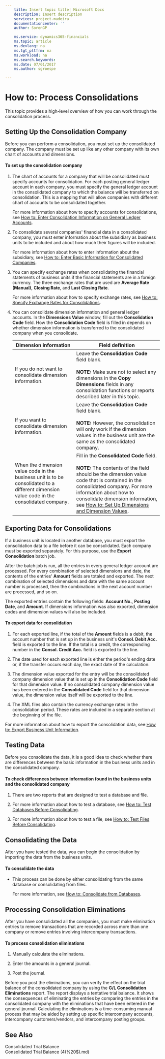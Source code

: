 ```yaml
---
    title: Insert topic title| Microsoft Docs
    description: Insert description
    services: project-madeira
    documentationcenter: ''
    author: SorenGP

    ms.service: dynamics365-financials
    ms.topic: article
    ms.devlang: na
    ms.tgt_pltfrm: na
    ms.workload: na
    ms.search.keywords:
    ms.date: 07/01/2017
    ms.author: sgroespe

---
```

# How to: Process Consolidations
This topic provides a high-level overview of how you can work through the consolidation process.  

## Setting Up the Consolidation Company  
 Before you can perform a consolidation, you must set up the consolidated company. The company must be set up like any other company with its own chart of accounts and dimensions.  

#### To set up the consolidation company  

1.  The chart of accounts for a company that will be consolidated must specify accounts for consolidation. For each posting general ledger account in each company, you must specify the general ledger account in the consolidated company to which the balance will be transferred on consolidation. This is a mapping that will allow companies with different chart of accounts to be consolidated together.  

     For more information about how to specify accounts for consolidations, see [How to: Enter Consolidation Information on General Ledger Accounts](../how-to-enter-consolidation-information-on-general-ledger-accounts.md).  

2.  To consolidate several companies' financial data in a consolidated company, you must enter information about the subsidiary as business units to be included and about how much their figures will be included.  

     For more information about how to enter information about the subsidiary, see [How to: Enter Basic Information for Consolidated Companies](../how-to-enter-basic-information-for-consolidated-companies.md).  

3.  You can specify exchange rates when consolidating the financial statements of business units if the financial statements are in a foreign currency. The three exchange rates that are used are **Average Rate \(Manual\)**, **Closing Rate**, and **Last Closing Rate**.  

     For more information about how to specify exchange rates, see [How to: Specify Exchange Rates for Consolidations](../how-to-specify-exchange-rates-for-consolidations.md).  

4.  You can consolidate dimension information and general ledger accounts. In the **Dimensions Value** window, fill out the **Consolidation Code** field. How the **Consolidation Code** field is filled in depends on whether dimension information is transferred to the consolidated company when you consolidate.  

    |Dimension information|Field definition|  
    |---------------------------|----------------------|  
    |If you do not want to consolidate dimension information.|Leave the **Consolidation Code** field blank.<br /><br /> **NOTE:** Make sure not to select any dimensions in the **Copy Dimensions** fields in any consolidation functions or reports described later in this topic.|  
    |If you want to consolidate dimension information.|Leave the **Consolidation Code** field blank.<br /><br /> **NOTE:** However, the consolidation will only work if the dimension values in the business unit are the same as the consolidated company.|  
    |When the dimension value code in the business unit is to be consolidated to a different dimension value code in the consolidated company.|Fill in the **Consolidated Code** field.<br /><br /> **NOTE:** The contents of the field should be the dimension value code that is contained in the consolidated company. For more information about how to consolidate dimension information, see [How to: Set Up Dimensions and Dimension Values](../how-to-set-up-dimensions-and-dimension-values.md).|  

## Exporting Data for Consolidations  
 If a business unit is located in another database, you must export the consolidation data to a file before it can be consolidated. Each company must be exported separately. For this purpose, use the **Export Consolidation** batch job.  

 After the batch job is run, all the entries in every general ledger account are processed. For every combination of selected dimensions and date, the contents of the entries' **Amount** fields are totaled and exported. The next combination of selected dimensions and date with the same account number is processed, then the combinations in the next account number are processed, and so on.  

 The exported entries contain the following fields: **Account No.**, **Posting Date**, and **Amount**. If dimensions information was also exported, dimension codes and dimension values will also be included.  

#### To export data for consolidation  

1.  For each exported line, if the total of the **Amount** fields is a debit, the account number that is set up in the business unit's **Consol. Debit Acc.** field is exported to the line. If the total is a credit, the corresponding number in the **Consol. Credit Acc.** field is exported to the line.  

2.  The date used for each exported line is either the period's ending date or, if the transfer occurs each day, the exact date of the calculation.  

3.  The dimension value exported for the entry will be the consolidated company dimension value that is set up in the **Consolidation Code** field for that dimension value. If no consolidated company dimension value has been entered in the **Consolidated Code** field for that dimension value, the dimension value itself will be exported to the line.  

4.  The XML files also contain the currency exchange rates in the consolidation period. These rates are included in a separate section at the beginning of the file.  

 For more information about how to export the consolidation data, see [How to: Export Business Unit Information](../how-to-export-business-unit-information.md).  

## Testing Data  
 Before you consolidate the data, it is a good idea to check whether there are differences between the basic information in the business units and in the consolidated company.  

#### To check differences between information found in the business units and the consolidated company  

1.  There are two reports that are designed to test a database and file.  

2.  For more information about how to test a database, see [How to: Test Databases Before Consolidating](../how-to-test-databases-before-consolidating.md).  

3.  For more information about how to test a file, see [How to: Test Files Before Consolidating](../how-to-test-files-before-consolidating.md).  

## Consolidating the Data  
 After you have tested the data, you can begin the consolidation by importing the data from the business units.  

#### To consolidate the data  

-   This process can be done by either consolidating from the same database or consolidating from files.  

     For more information, see [How to: Consolidate from Databases](../how-to-consolidate-from-files.md).  

## Processing Consolidation Eliminations  
 After you have consolidated all the companies, you must make elimination entries to remove transactions that are recorded across more than one company or remove entries involving intercompany transactions.  

#### To process consolidation eliminations  

1.  Manually calculate the eliminations.  

2.  Enter the amounts in a general journal.  

3.  Post the journal.  

 Before you post the eliminations, you can verify the effect on the trial balance of the consolidated company by using the **G\/L Consolidation Eliminations** report. The report displays a tentative trial balance. It shows the consequences of eliminating the entries by comparing the entries in the consolidated company with the eliminations that have been entered in the general journal. Calculating the eliminations is a time-consuming manual process that may be aided by setting up specific intercompany accounts, intercompany customers\/vendors, and intercompany posting groups.  

## See Also  
 Consolidated Trial Balance   
 Consolidated Trial Balance \(4\)%20$\).md)

